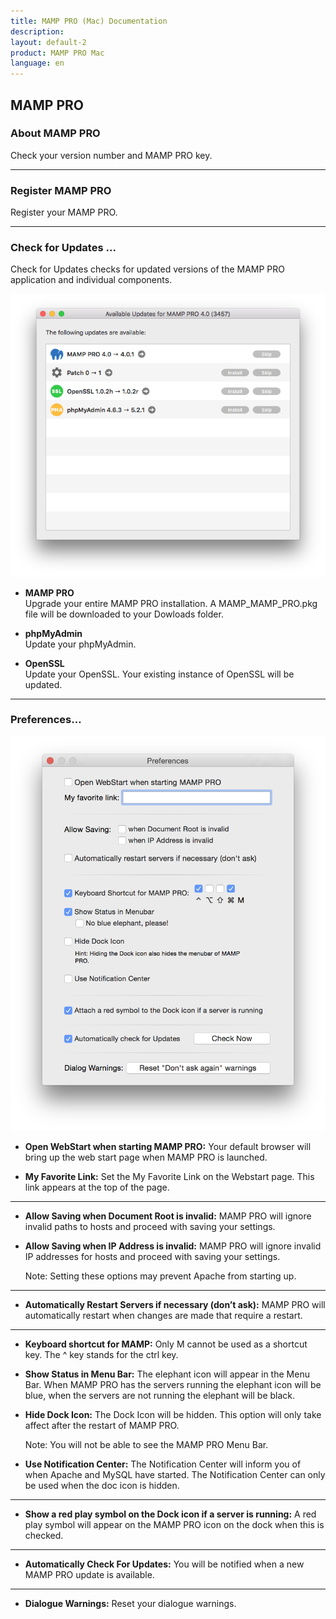 ```yaml
---
title: MAMP PRO (Mac) Documentation
description: 
layout: default-2
product: MAMP PRO Mac
language: en
---
```


## MAMP PRO

### About MAMP PRO

Check your version number and MAMP PRO key.

---

### Register MAMP PRO

Register your MAMP PRO.

---
<a name="check_for_udpates"></a> 
### Check for Updates ...

Check for Updates checks for updated versions of the MAMP PRO application and individual components.

![MAMP](Updates.png)

*  **MAMP PRO**  
   Upgrade your entire MAMP PRO installation. A MAMP_MAMP_PRO.pkg file will be downloaded to your Dowloads folder.

*  **phpMyAdmin**  
   Update your phpMyAdmin.

*  **OpenSSL**  
   Update your OpenSSL. Your existing instance of OpenSSL will be updated.

---

### Preferences…

![MAMP](Preferences.png)

*  **Open WebStart when starting MAMP PRO:**
     Your default browser will bring up the web start page when MAMP PRO is launched.

*  **My Favorite Link:**
     Set the My Favorite Link on the Webstart page. This link appears at the top of the page.

---

*  **Allow Saving when Document Root is invalid:**
     MAMP PRO will ignore invalid paths to hosts and proceed with saving your settings.


*  **Allow Saving when IP Address is invalid:**
     MAMP PRO will ignore invalid IP addresses for hosts and proceed with saving your settings.

     <div class="alert" role="alert">
     Note: Setting these options may prevent Apache from starting up.
     </div>
     
--- 

*  **Automatically Restart Servers if necessary (don’t ask):**
     MAMP PRO will automatically restart when changes are made that require a restart.

---

*  **Keyboard shortcut for MAMP:**
Only M cannot be used as a shortcut key. The ^ key stands for the ctrl key.

*  **Show Status in Menu Bar:**
     The elephant icon will appear in the Menu Bar. When MAMP PRO has the servers running the elephant icon will be blue,  when the servers are not running the elephant will be black.

*  **Hide Dock Icon:**
     The Dock Icon will be hidden. This option will only take affect after the restart of MAMP PRO.

     <div class="alert" role="alert">
     Note: You will not be able to see the MAMP PRO Menu Bar.
     </div>

*  **Use Notification Center:**
     The Notification Center will inform you of when Apache and MySQL have started. The Notification Center can only be used when the doc icon is hidden.

---

*  **Show a red play symbol on the Dock icon if a server is running:**
     A red play symbol will appear on the MAMP PRO icon on the dock when this is checked.

---

*  **Automatically Check For Updates:**
     You will be notified when a new MAMP PRO update is available. 

---

*  **Dialogue Warnings:**
     Reset your dialogue warnings. 
